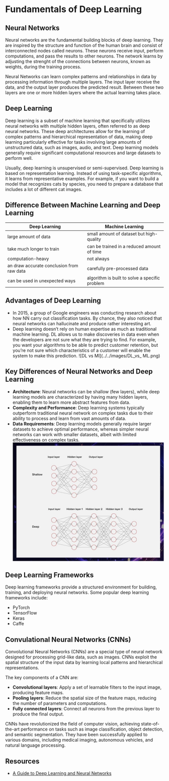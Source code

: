 # Fundamentals of Deep Learning

## Neural Networks 
Neural networks are the fundamental building blocks  of deep learning. They are inspired by the structure and function of the human brain and consist of interconnected nodes called neurons. These neurons receive input, perform computations, and pass the results to other neurons. The network learns by adjusting the strenght of the connections between neurons, known as weights, during the training process.

Neural Networks can learn complex patterns and relationships in data by processing information through multiple layers. The input layer receive the data, and the output layer produces the predicted result. Between these two layers are one or more hidden layers where the actual learning takes place.

## Deep Learning
Deep learning is a subset of machine learning that specifically utilizes neural networks with multiple hidden layers, often referred to as deep neural networks. These deep architectures allow for the learning of complex patterns and hierarchical representation of data, making deep learning particularly effective for tasks involving large amounts of unstructured data, such as images, audio, and text. Deep learning models generally require significant computational resources and large datasets to perform well. 

Usually, deep learning is unsupervised or semi-supervised. Deep learning is based on representation learning. Instead of using task-specific algorithms, it learns from representative examples. For example, if you want to build a model that recognizes cats by species, you need to prepare a database that includes a lot of different cat images.

## Difference Between Machine Learning and Deep Learning
| Deep Learning | Machine Learning |
|---------------|------------------|
| large amount of data | small amount of dataset but high-quality
| take much longer to train | can be trained in a reduced amount of time |
| computation-heavy | not always | 
| an draw accurate conclusion from raw data | carefully pre-processed data |
| can be used in unexpected ways | algorithm is built to solve a specific problem |

## Advantages of Deep Learning 
- In 2015, a group of Google engineers was conducting research about how NN carry out classification tasks. By chance, they also noticed that neural networks can hallucinate and produce rather interesting art.
- Deep learning doesn’t rely on human expertise as much as traditional machine learning. DL allows us to make discoveries in data even when the developers are not sure what they are trying to find. For example, you want your algorithms to be able to predict customer retention, but you’re not sure which characteristics of a customer will enable the system to make this prediction.
![DL vs Ml](../../images/DL_vs_ ML.png)

## Key Differences of Neural Networks and Deep Learning 
- **Architecture**: Neural networks can be shallow (few layers), while deep learning models are characterized by having many hidden layers, enabling them to learn more abstract features from data.
- **Complexity and Performance**: Deep learning systems typically outperform traditional neural network on complex tasks due to their ability to process and learn from vast amounts of data.
- **Data Requirements**: Deep learning models generally require larger datasets to achieve optimal performance, whereas simpler neural networks can work with smaller datasets, albeit with limited effectiveness on complex tasks.
![NN vs DL](../../images/NN_vs_DL.png)

## Deep Learning Frameworks 
Deep learning frameworks provide a structured environment for building, training, and deploying neural networks. Some popular  deep learning frameworks include:
- PyTorch
- TensorFlow
- Keras 
- Caffe

## Convulational Neural Networks (CNNs)
Convolutional Neural Networks (CNNs) are a special type of neural network designed for processing grid-like data, such as images. CNNs exploit the spatial structure of the input data by learning local patterns and hierarchical representations.

The key components of a CNN are:
- **Convolutional layers**: Apply a set of learnable filters to the input image, producing feature maps.
- **Pooling layers**: Reduce the spatial size of the feature maps, reducing the number of parameters and computations.
- **Fully connected layers**: Connect all neurons from the previous layer to produce the final output.

CNNs have revolutionized the field of computer vision, achieving state-of-the-art performance on tasks such as image classification, object detection, and semantic segmentation. They have been successfully applied to various domains, including medical imaging, autonomous vehicles, and natural language processing.

##  Resources 
- [A Guide to Deep Learning and Neural Networks](https://serokell.io/blog/deep-learning-and-neural-network-guide)
